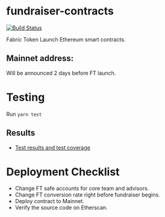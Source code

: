 # fundraiser-contracts
[![Build Status](https://travis-ci.org/FabricToken/fundraiser-contracts.svg?branch=master)](https://travis-ci.org/FabricToken/fundraiser-contracts)

Fabric Token Launch Ethereum smart contracts.

## Mainnet address:

Will be announced 2 days before FT launch.

# Testing

Run `yarn test`

## Results

* [Test results and test coverage](https://travis-ci.org/FabricToken/fundraiser-contracts)

# Deployment Checklist

* Change FT safe accounts for core team and advisors.
* Change FT conversion rate right before fundraiser begins.
* Deploy contract to Mainnet.
* Verify the source code on Etherscan.
